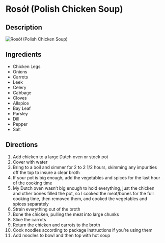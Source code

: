 # Rosół (Polish Chicken Soup)

## Description
![Rosół (Polish Chicken Soup)](https://www.themealdb.com/images/media/meals/lx1kkj1593349302.jpg "Rosół (Polish Chicken Soup)")

## Ingredients
- Chicken Legs
- Onions
- Carrots
- Leek
- Celery
- Cabbage
- Cloves
- Allspice
- Bay Leaf
- Parsley
- Dill
- Pepper
- Salt

## Directions
1. Add chicken to a large Dutch oven or stock pot 
2. Cover with water
3. Bring to a boil and simmer for 2 to 2 1/2 hours, skimming any impurities off the top to insure a clear broth
4. If your pot is big enough, add the vegetables and spices for the last hour of the cooking time
5. My Dutch oven wasn’t big enough to hold everything, just the chicken and other bones filled the pot, so I cooked the meat/bones for the full cooking time, then removed them, and cooked the vegetables and spices separately
6. Strain everything out of the broth
7. Bone the chicken, pulling the meat into large chunks
8. Slice the carrots
9. Return the chicken and carrots to the broth
10. Cook noodles according to package instructions if you’re using them
11. Add noodles to bowl and then top with hot soup
